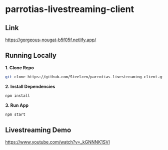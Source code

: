 # parrotias-livestreaming-client

## Link
https://gorgeous-nougat-b5f05f.netlify.app/


## Running Locally

**1. Clone Repo**

```bash
git clone https://github.com/Steelzen/parrotias-livestreaming-client.git
```

**2. Install Dependencies**

```bash
npm install
```

**3. Run App**

```bash
npm start
```


## Livestreaming Demo
https://www.youtube.com/watch?v=_kGNNNK1SVI
